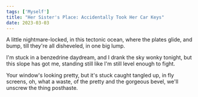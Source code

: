 ```yaml
---
tags: ['Myself']
title: "Her Sister's Place: Accidentally Took Her Car Keys"
date: 2023-03-03
---
```


A little nightmare-locked,
in this tectonic ocean,
where the plates glide, and bump,
till they're all disheveled,
in one big lump.

I'm stuck in a benzedrine daydream,
and I drank the sky wonky tonight,
but this slope has got me,
standing still like I'm still level
enough to fight.

Your window's looking pretty,
but it's stuck caught tangled up,
in fly screens, oh, what a waste,
of the pretty and the gorgeous bevel,
we'll unscrew the thing posthaste.
